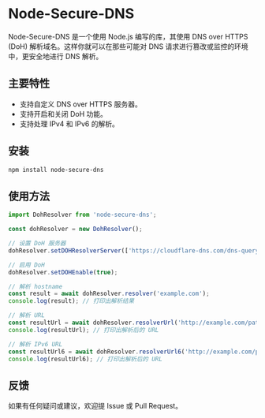 # Node-Secure-DNS

Node-Secure-DNS 是一个使用 Node.js 编写的库，其使用 DNS over HTTPS (DoH) 解析域名。这样你就可以在那些可能对 DNS 请求进行篡改或监控的环境中，更安全地进行 DNS 解析。

## 主要特性

- 支持自定义 DNS over HTTPS 服务器。
- 支持开启和关闭 DoH 功能。
- 支持处理 IPv4 和 IPv6 的解析。

## 安装

```bash
npm install node-secure-dns
```
## 使用方法
```javascript
import DohResolver from 'node-secure-dns';

const dohResolver = new DohResolver();

// 设置 DoH 服务器
dohResolver.setDOHResolverServer(['https://cloudflare-dns.com/dns-query', 'https://dns.google/resolve']);

// 启用 DoH
dohResolver.setDOHEnable(true);

// 解析 hostname
const result = await dohResolver.resolver('example.com');
console.log(result); // 打印出解析结果

// 解析 URL
const resultUrl = await dohResolver.resolverUrl('http://example.com/path');
console.log(resultUrl); // 打印出解析后的 URL

// 解析 IPv6 URL
const resultUrl6 = await dohResolver.resolverUrl6('http://example.com/path');
console.log(resultUrl6); // 打印出解析后的 URL
```
## 反馈
如果有任何疑问或建议，欢迎提 Issue 或 Pull Request。
